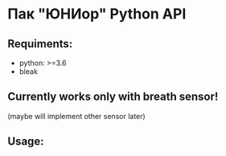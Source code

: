 # Пак "ЮНИор" Python API

## Requiments:
- python: >=3.6
- bleak

## Currently works only with breath sensor!
(maybe will implement other sensor later)

## Usage:
```python

```